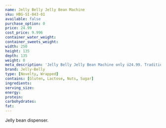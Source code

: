 ```yaml
---
name: Jelly Belly Jelly Bean Machine
sku: HBG-SI-043-01
available: false
purchase_option: 0
price: 24.99
cost_price: 9.996
container_water_weight: 
container_sweets_weight: 
width: 250
height: 135
depth: 135
weight: 0
meta_description: 'Jelly Belly Jelly Bean Machine only ú24.99. Traditional sweets and more at Humbugs Confectionery Store. Specialists in satisfying your sweet tooth!'
brand: Jelly-Belly
type: [Novelty, Wrapped]
contains: [Gluten, Lactose, Nuts, Sugar]
ingredients: 
serving_size: 
energy: 
protein: 
carbohydrates: 
fat: 
---
```

Jelly bean dispenser.